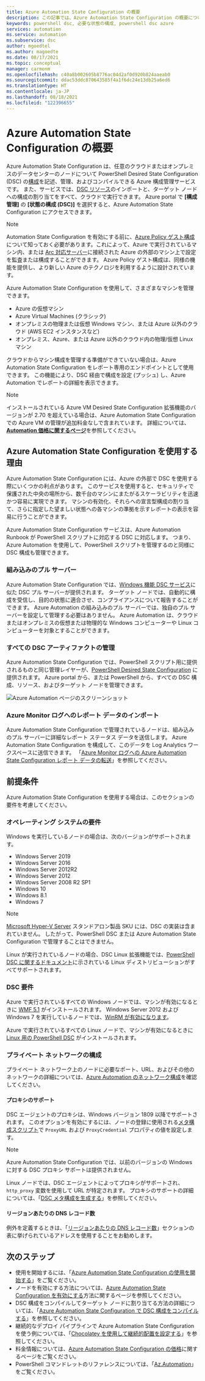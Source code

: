 ```yaml
---
title: Azure Automation State Configuration の概要
description: この記事では、Azure Automation State Configuration の概要について説明します。
keywords: powershell dsc, 必要な状態の構成, powershell dsc azure
services: automation
ms.service: automation
ms.subservice: dsc
author: mgoedtel
ms.author: magoedte
ms.date: 08/17/2021
ms.topic: conceptual
manager: carmonm
ms.openlocfilehash: c40a8b002605b8776ac04d2af0d920b824aaeab0
ms.sourcegitcommit: ddac53ddc870643585f4a1f6dc24e13db25a6ed6
ms.translationtype: HT
ms.contentlocale: ja-JP
ms.lasthandoff: 08/18/2021
ms.locfileid: "122396655"
---
```

# <a name="azure-automation-state-configuration-overview"></a>Azure Automation State Configuration の概要

Azure Automation State Configuration は、任意のクラウドまたはオンプレミスのデータセンターのノードについて PowerShell Desired State Configuration (DSC) の[構成](/powershell/scripting/dsc/configurations/configurations)を記述、管理、およびコンパイルできる Azure 構成管理サービスです。 また、サービスでは、[DSC リソース](/powershell/scripting/dsc/resources/resources)のインポートと、ターゲット ノードへの構成の割り当てをすべて、クラウドで実行できます。 Azure portal で **[構成管理]** の **[状態の構成 (DSC)]** を選択すると、Azure Automation State Configuration にアクセスできます。

> [!NOTE]
> Automation State Configuration を有効にする前に、[Azure Policy ゲスト構成](../governance/policy/concepts/guest-configuration.md)について知っておく必要があります。これによって、Azure で実行されているマシン内、または [Arc 対応サーバー](../azure-arc/servers/overview.md)に接続された Azure の外部のマシン上で設定を監査または構成することができます。 Azure Policy ゲスト構成は、同様の機能を提供し、より新しい Azure のテクノロジを利用するように設計されています。

Azure Automation State Configuration を使用して、さまざまなマシンを管理できます。

- Azure の仮想マシン
- Azure Virtual Machines (クラシック)
- オンプレミスの物理または仮想 Windows マシン、または Azure 以外のクラウド (AWS EC2 インスタンスなど)
- オンプレミス、Azure、または Azure 以外のクラウド内の物理/仮想 Linux マシン

クラウドからマシン構成を管理する準備ができていない場合は、Azure Automation State Configuration をレポート専用のエンドポイントとして使用できます。 この機能により、DSC 経由で構成を設定 (プッシュ) し、Azure Automation でレポートの詳細を表示できます。

> [!NOTE]
> インストールされている Azure VM Desired State Configuration 拡張機能のバージョンが 2.70 を超えている場合は、Azure Automation State Configuration での Azure VM の管理が追加料金なしで含まれています。 詳細については、[**Automation 価格に関するページ**](https://azure.microsoft.com/pricing/details/automation/)を参照してください。

## <a name="why-use-azure-automation-state-configuration"></a>Azure Automation State Configuration を使用する理由

Azure Automation State Configuration には、Azure の外部で DSC を使用する際にいくつかの利点があります。 このサービスを使用すると、セキュリティで保護された中央の場所から、数千台のマシンにまたがるスケーラビリティを迅速かつ容易に実現できます。 マシンの有効化、それらへの宣言型構成の割り当て、さらに指定した望ましい状態への各マシンの準拠を示すレポートの表示を容易に行うことができます。

Azure Automation State Configuration サービスは、Azure Automation Runbook が PowerShell スクリプトに対応する DSC に対応します。 つまり、Azure Automation を使用して、PowerShell スクリプトを管理するのと同様に DSC 構成も管理できます。

### <a name="built-in-pull-server"></a>組み込みのプル サーバー

Azure Automation State Configuration では、[Windows 機能 DSC サービス](/powershell/scripting/dsc/pull-server/pullserver)に似た DSC プル サーバーが提供されます。 ターゲット ノードでは、自動的に構成を受信し、目的の状態に適合させ、コンプライアンスについて報告することができます。 Azure Automation の組み込みのプル サーバーでは、独自のプル サーバーを設定して管理する必要はありません。 Azure Automation は、クラウドまたはオンプレミスの仮想または物理的な Windows コンピューターや Linux コンピューターを対象とすることができます。

### <a name="management-of-all-your-dsc-artifacts"></a>すべての DSC アーティファクトの管理

Azure Automation State Configuration では、PowerShell スクリプト用に提供されるものと同じ管理レイヤーが、[PowerShell Desired State Configuration](/powershell/scripting/dsc/overview/overview) に提供されます。 Azure portal から、または PowerShell から、すべての DSC 構成、リソース、およびターゲット ノードを管理できます。

![Azure Automation ページのスクリーンショット](./media/automation-dsc-overview/azure-automation-blade.png)

### <a name="import-of-reporting-data-into-azure-monitor-logs"></a>Azure Monitor ログへのレポート データのインポート

Azure Automation State Configuration で管理されているノードは、組み込みのプル サーバーに詳細なレポート ステータス データを送信します。 Azure Automation State Configuration を構成して、このデータを Log Analytics ワークスペースに送信できます。 「[Azure Monitor ログへの Azure Automation State Configuration レポート データの転送](automation-dsc-diagnostics.md)」を参照してください。

## <a name="prerequisites"></a>前提条件

Azure Automation State Configuration を使用する場合は、このセクションの要件を考慮してください。

### <a name="operating-system-requirements"></a>オペレーティング システムの要件

Windows を実行しているノードの場合は、次のバージョンがサポートされます。

- Windows Server 2019
- Windows Server 2016
- Windows Server 2012R2
- Windows Server 2012
- Windows Server 2008 R2 SP1
- Windows 10
- Windows 8.1
- Windows 7

>[!NOTE]
>[Microsoft Hyper-V Server](/windows-server/virtualization/hyper-v/hyper-v-server-2016) スタンドアロン製品 SKU には、DSC の実装は含まれていません。 したがって、PowerShell DSC または Azure Automation State Configuration で管理することはできません。

Linux が実行されているノードの場合、DSC Linux 拡張機能では、[PowerShell DSC に関するドキュメント](/powershell/scripting/dsc/getting-started/lnxgettingstarted)に示されている Linux ディストリビューションがすべてサポートされます。

### <a name="dsc-requirements"></a>DSC 要件

Azure で実行されているすべての Windows ノードでは、マシンが有効になるときに [WMF 5.1](/powershell/scripting/wmf/setup/install-configure) がインストールされます。 Windows Server 2012 および Windows 7 を実行しているノードでは、[WinRM が有効になります](/powershell/scripting/dsc/troubleshooting/troubleshooting#winrm-dependency)。

Azure で実行されているすべての Linux ノードで、マシンが有効になるときに [Linux 用の PowerShell DSC](https://github.com/Microsoft/PowerShell-DSC-for-Linux) がインストールされます。

### <a name="configuration-of-private-networks"></a><a name="network-planning"></a>プライベート ネットワークの構成

プライベート ネットワーク上のノードに必要なポート、URL、およびその他のネットワークの詳細については、[Azure Automation のネットワーク構成](automation-network-configuration.md#hybrid-runbook-worker-and-state-configuration)を確認してください。

#### <a name="proxy-support"></a>プロキシのサポート

DSC エージェントのプロキシは、Windows バージョン 1809 以降でサポートされます。 このオプションを有効にするには、ノードの登録に使用される[メタ構成スクリプト](automation-dsc-onboarding.md#generate-dsc-metaconfigurations)で `ProxyURL` および `ProxyCredential` プロパティの値を設定します。

>[!NOTE]
>Azure Automation State Configuration では、以前のバージョンの Windows に対する DSC プロキシ サポートは提供されません。

Linux ノードでは、DSC エージェントによってプロキシがサポートされ、`http_proxy` 変数を使用して URL が特定されます。 プロキシのサポートの詳細については、「[DSC メタ構成を生成する](automation-dsc-onboarding.md#generate-dsc-metaconfigurations)」を参照してください。

#### <a name="dns-records-per-region"></a>リージョンあたりの DNS レコード数

例外を定義するときは、「[リージョンあたりの DNS レコード数](how-to/automation-region-dns-records.md)」セクションの表に挙げられているアドレスを使用することをお勧めします。

## <a name="next-steps"></a>次のステップ

- 使用を開始するには、「[Azure Automation State Configuration の使用を開始する](automation-dsc-getting-started.md)」をご覧ください。
- ノードを有効にする方法については、[Azure Automation State Configuration を有効にする](automation-dsc-onboarding.md)方法に関するページを参照してください。
- DSC 構成をコンパイルしてターゲット ノードに割り当てる方法の詳細については、「[Azure Automation State Configuration で DSC 構成をコンパイルする](automation-dsc-compile.md)」を参照してください。
- 継続的なデプロイ パイプラインで Azure Automation State Configuration を使う例については、「[Chocolatey を使用して継続的配置を設定する](automation-dsc-cd-chocolatey.md)」を参照してください。
- 料金情報については、[Azure Automation State Configuration の価格](https://azure.microsoft.com/pricing/details/automation/)に関するページをご覧ください。
- PowerShell コマンドレットのリファレンスについては、「[Az.Automation](/powershell/module/az.automation)」をご覧ください。
